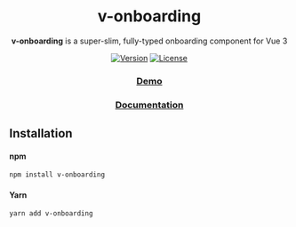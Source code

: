 <div align="center">

# v-onboarding


**v-onboarding** is a super-slim, fully-typed onboarding component for Vue 3

<a href="https://www.npmjs.com/package/v-onboarding"><img src="https://img.shields.io/npm/v/v-onboarding.svg?sanitize=true&style=flat-square" alt="Version"></a>
<a href="https://www.npmjs.com/package/v-onboarding"><img src="https://img.shields.io/npm/l/v-onboarding.svg?sanitize=true&style=flat-square" alt="License"></a>

  ### [Demo](https://v-onboarding.fatihsolhan.com/)
  
  ### [Documentation](https://v-onboarding-docs.fatihsolhan.com/)
</div>

## Installation<a name="installation"></a>

#### npm
```sh
npm install v-onboarding
```
#### Yarn
```sh
yarn add v-onboarding
```
